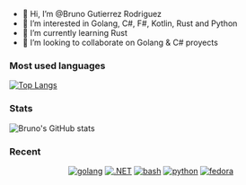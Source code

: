 - 👋 Hi, I’m @Bruno Gutierrez Rodriguez
- 👀 I’m interested in Golang, C#, F#, Kotlin, Rust and Python
- 🌱 I’m currently learning Rust
- 💞️ I’m looking to collaborate on Golang & C# proyects

### Most used languages
[![Top Langs](https://github-readme-stats.vercel.app/api/top-langs/?username=Bruno5200&layout=compact)](https://github.com/bruno5200/github-readme-stats)

### Stats
![Bruno's GitHub stats](https://github-readme-stats.vercel.app/api?username=bruno5200&show_icons=true&theme=github_dark)

### Recent
<p align="center">
<a href="https://github.com/bruno5200"><img src="https://img.shields.io/badge/Go-00ADD8?style=for-the-badge&logo=go&logoColor=white" alt="golang"></a>
<a href="https://github.com/bruno5200"><img src="https://img.shields.io/badge/.NET-5C2D91?style=for-the-badge&logo=.net&logoColor=white" alt =".NET"></a>
<a href="https://github.com/bruno5200"><img src="https://img.shields.io/badge/Shell_Script-121011?style=for-the-badge&logo=gnu-bash&logoColor=white" alt="bash"></a>
<a href="https://github.com/bruno5200"><img src="https://img.shields.io/badge/Python-14354C?style=for-the-badge&logo=python&logoColor=white" alt="python"></a>
<a href="https://github.com/bruno5200"><img src="https://img.shields.io/badge/Fedora-294172?style=for-the-badge&logo=fedora&logoColor=white" alt="fedora"></a>
</p><br>
<!--
**bruno5200/bruno5200** is a ✨ _special_ ✨ repository because its `README.md` (this file) appears on your GitHub profile.

Here are some ideas to get you started:

- 🔭 I’m currently working on ...
- 🌱 I’m currently learning ...
- 👯 I’m looking to collaborate on ...
- 🤔 I’m looking for help with ...
- 💬 Ask me about ...
- 📫 How to reach me: ...
- 😄 Pronouns: ...
- ⚡ Fun fact: ...
-->
